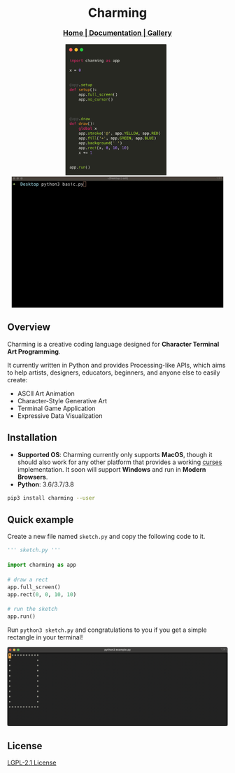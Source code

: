 
<h1 align="center">Charming</h1>
<p align="center" style="font-size:16px;font-weight:bold"><a href="https://charming-art.github.io/">Home |</a><a href="https://charming-art.github.io/docs"> Documentation |</a><a href="https://charming-art.github.io/gallery"> Gallery</a></p>
<p align="center"><a href="https://charming-art.github.io/"><img src="https://raw.githubusercontent.com/charming-art/public-files/master/home_code.png" alt="Charming" height="300"></a>&ensp;
<a href="https://charming-art.github.io/"><img src="https://raw.githubusercontent.com/charming-art/public-files/master/welcome.gif" alt="Charming" height="300"></a></p>


## Overview

Charming is a creative coding language designed for **Character Terminal Art Programming**.

It currently written in Python and provides Processing-like APIs, which aims to help artists, designers, educators, beginners, and anyone else to easily create:

- ASCII Art Animation
- Character-Style Generative Art
- Terminal Game Application
- Expressive Data Visualization

## Installation

- **Supported OS**: Charming currently only supports **MacOS**, though it should also work for any other platform that provides a working [curses](https://docs.python.org/3/howto/curses.html) implementation. It soon will support **Windows** and run in **Modern Browsers**.
- **Python**: 3.6/3.7/3.8

```bash
pip3 install charming --user
```

## Quick example

Create a new file named `sketch.py` and copy the following code to it.

```py
''' sketch.py '''

import charming as app

# draw a rect
app.full_screen()
app.rect(0, 0, 10, 10)

# run the sketch
app.run()
```

Run `python3 sketch.py` and congratulations to you if you get a simple rectangle in your terminal!

![get started](https://raw.githubusercontent.com/charming-art/public-files/master/get_started.png)

## License

[LGPL-2.1 License](https://github.com/charming-art/charming/blob/master/LICENSE)
